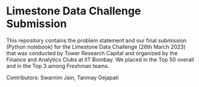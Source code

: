 # Limestone Data Challenge Submission

This repository contains the problem statement and our final submission (Python notebook) for the Limestone Data Challenge (26th March 2023) that was conducted by Tower Research Capital and organized by the Finance and Analytics Clubs at IIT Bombay. We placed in the Top 50 overall and in the Top 3 among Freshman teams.

Contributors: Swarnim Jain, Tanmay Gejapati
